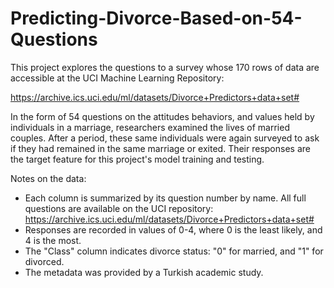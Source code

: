 # Predicting-Divorce-Based-on-54-Questions

This project explores the questions to a survey whose 170 rows of data are accessible at the UCI Machine Learning Repository:

https://archive.ics.uci.edu/ml/datasets/Divorce+Predictors+data+set#

In the form of 54 questions on the attitudes behaviors, and values held by individuals in a marriage, researchers examined the lives of married couples. After a period, these same individuals were again surveyed to ask if they had remained in the same marriage or exited. Their responses are the target feature for this project's model training and testing.

Notes on the data:
- Each column is summarized by its question number by name. All full questions are available on the UCI repository:
https://archive.ics.uci.edu/ml/datasets/Divorce+Predictors+data+set#
- Responses are recorded in values of 0-4, where 0 is the least likely, and 4 is the most.
- The "Class" column indicates divorce status: "0" for married, and "1" for divorced.
- The metadata was provided by a Turkish academic study.
